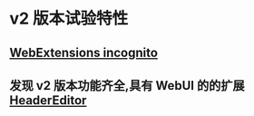 # v2 版本试验特性

## [WebExtensions incognito](https://developer.mozilla.org/en-US/docs/Mozilla/Add-ons/WebExtensions/manifest.json/incognito)

## 发现 v2 版本功能齐全,具有 WebUI 的的扩展 [HeaderEditor](https://github.com/FirefoxBar/HeaderEditor.git)
